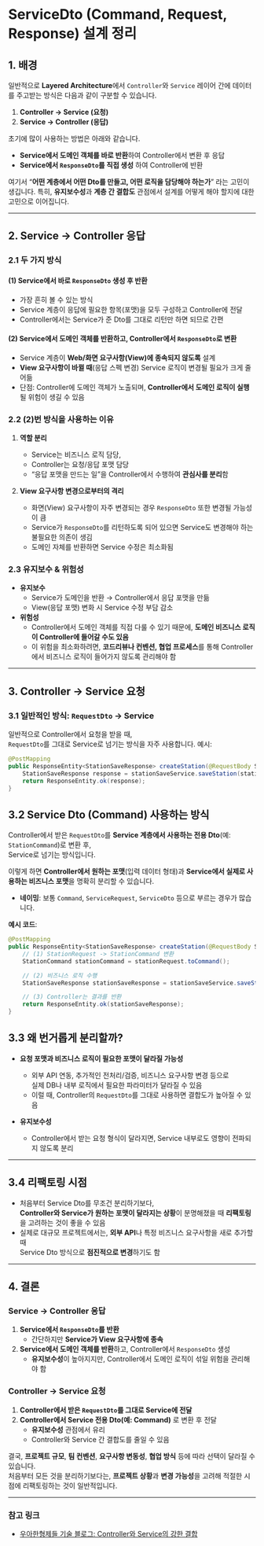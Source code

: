 # ServiceDto (Command, Request, Response) 설계 정리

## 1. 배경

일반적으로 **Layered Architecture**에서 `Controller`와 `Service` 레이어 간에 데이터를 주고받는 방식은 다음과 같이 구분할 수 있습니다.

1. **Controller → Service (요청)**
2. **Service → Controller (응답)**

초기에 많이 사용하는 방법은 아래와 같습니다.

- **Service에서 도메인 객체를 바로 반환**하여 Controller에서 변환 후 응답
- **Service에서 `ResponseDto`를 직접 생성** 하여 Controller에 반환

여기서 “**어떤 계층에서 어떤 Dto를 만들고, 어떤 로직을 담당해야 하는가**” 라는 고민이 생깁니다. 특히, **유지보수성**과 **계층 간 결합도** 관점에서 설계를 어떻게 해야 할지에 대한 고민으로 이어집니다.

---

## 2. Service → Controller 응답

### 2.1 두 가지 방식

#### (1) Service에서 바로 `ResponseDto` 생성 후 반환

- 가장 흔히 볼 수 있는 방식
- Service 계층이 응답에 필요한 항목(포맷)을 모두 구성하고 Controller에 전달
- Controller에서는 Service가 준 Dto를 그대로 리턴만 하면 되므로 간편

#### (2) Service에서 **도메인 객체**를 반환하고, Controller에서 `ResponseDto`로 변환

- Service 계층이 **Web/화면 요구사항(View)에 종속되지 않도록** 설계
- **View 요구사항이 바뀔 때**(응답 스펙 변경) Service 로직이 변경될 필요가 크게 줄어듦
- 단점: Controller에 도메인 객체가 노출되며, **Controller에서 도메인 로직이 실행**될 위험이 생길 수 있음

### 2.2 (2)번 방식을 사용하는 이유

1. **역할 분리**
    - Service는 비즈니스 로직 담당,
    - Controller는 요청/응답 포맷 담당
    - “응답 포맷을 만드는 일”을 Controller에서 수행하여 **관심사를 분리**함

2. **View 요구사항 변경으로부터의 격리**
    - 화면(View) 요구사항이 자주 변경되는 경우 `ResponseDto` 또한 변경될 가능성이 큼
    - Service가 `ResponseDto`를 리턴하도록 되어 있으면 Service도 변경해야 하는 불필요한 의존이 생김
    - 도메인 자체를 반환하면 Service 수정은 최소화됨

### 2.3 유지보수 & 위험성

- **유지보수**
    - Service가 도메인을 반환 → Controller에서 응답 포맷을 만듦
    - View(응답 포맷) 변화 시 Service 수정 부담 감소
- **위험성**
    - Controller에서 도메인 객체를 직접 다룰 수 있기 때문에, **도메인 비즈니스 로직이 Controller에 들어갈 수도 있음**
    - 이 위험을 최소화하려면, **코드리뷰나 컨벤션, 협업 프로세스**를 통해 Controller에서 비즈니스 로직이 들어가지 않도록 관리해야 함

---

## 3. Controller → Service 요청

### 3.1 일반적인 방식: `RequestDto` → Service

일반적으로 Controller에서 요청을 받을 때,  
`RequestDto`를 그대로 Service로 넘기는 방식을 자주 사용합니다.
예시:

```java
@PostMapping
public ResponseEntity<StationSaveResponse> createStation(@RequestBody StationRequest stationRequest) {
    StationSaveResponse response = stationSaveService.saveStation(stationRequest);
    return ResponseEntity.ok(response);
}
```

## 3.2 Service Dto (Command) 사용하는 방식

Controller에서 받은 `RequestDto`를 **Service 계층에서 사용하는 전용 Dto**(예: `StationCommand`)로 변환 후,  
Service로 넘기는 방식입니다.

이렇게 하면 **Controller에서 원하는 포맷**(입력 데이터 형태)과 **Service에서 실제로 사용하는 비즈니스 포맷**을 명확히 분리할 수 있습니다.

- **네이밍**: 보통 `Command`, `ServiceRequest`, `ServiceDto` 등으로 부르는 경우가 많습니다.

**예시 코드**:

```java
@PostMapping
public ResponseEntity<StationSaveResponse> createStation(@RequestBody StationRequest stationRequest) {
    // (1) StationRequest -> StationCommand 변환
    StationCommand stationCommand = stationRequest.toCommand();

    // (2) 비즈니스 로직 수행
    StationSaveResponse stationSaveResponse = stationSaveService.saveStation(stationCommand);

    // (3) Controller는 결과를 반환
    return ResponseEntity.ok(stationSaveResponse);
}
```

## 3.3 왜 번거롭게 분리할까?

- **요청 포맷과 비즈니스 로직이 필요한 포맷이 달라질 가능성**
    - 외부 API 연동, 추가적인 전처리/검증, 비즈니스 요구사항 변경 등으로  
      실제 DB나 내부 로직에서 필요한 파라미터가 달라질 수 있음
    - 이럴 때, Controller의 `RequestDto`를 그대로 사용하면 결합도가 높아질 수 있음

- **유지보수성**
    - Controller에서 받는 요청 형식이 달라지면, Service 내부로도 영향이 전파되지 않도록 분리

---

## 3.4 리팩토링 시점

- 처음부터 Service Dto를 무조건 분리하기보다,  
  **Controller와 Service가 원하는 포맷이 달라지는 상황**이 분명해졌을 때 **리팩토링**을 고려하는 것이 좋을 수 있음
- 실제로 대규모 프로젝트에서는, **외부 API**나 특정 비즈니스 요구사항을 새로 추가할 때  
  Service Dto 방식으로 **점진적으로 변경**하기도 함

---

## 4. 결론

### Service → Controller 응답

1. **Service에서 `ResponseDto`를 반환**
    - 간단하지만 **Service가 View 요구사항에 종속**
2. **Service에서 도메인 객체를 반환**하고, Controller에서 `ResponseDto` 생성
    - **유지보수성**이 높아지지만, Controller에서 도메인 로직이 섞일 위험을 관리해야 함

### Controller → Service 요청

1. **Controller에서 받은 `RequestDto`를 그대로 Service에 전달**
2. **Controller에서 Service 전용 Dto(예: Command)** 로 변환 후 전달
    - **유지보수성** 관점에서 유리
    - Controller와 Service 간 결합도를 줄일 수 있음

결국, **프로젝트 규모**, **팀 컨벤션**, **요구사항 변동성**, **협업 방식** 등에 따라 선택이 달라질 수 있습니다.  
처음부터 모든 것을 분리하기보다는, **프로젝트 상황**과 **변경 가능성**을 고려해 적절한 시점에 리팩토링하는 것이 일반적입니다.

---

### 참고 링크

- [우아한형제들 기술 블로그: Controller와 Service의 강한 결합](https://techblog.woowahan.com/2711/)

